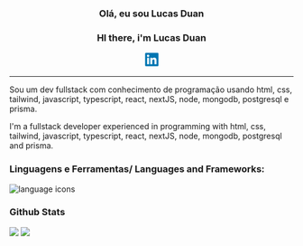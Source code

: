 <!-- Heading -->
<h3 align="center">Olá, eu sou Lucas Duan</h3>
<h3 align="center">HI there, i'm Lucas Duan</h3>

<p align="center">
  <a href="https://www.linkedin.com/in/lucas-duan-aab21a257/"><img alt="LinkedIN" width="25px" src="https://raw.githubusercontent.com/devicons/devicon/1119b9f84c0290e0f0b38982099a2bd027a48bf1/icons/linkedin/linkedin-original.svg" />
</a>
</p>

---
Sou um dev fullstack com conhecimento de programação usando html, css, tailwind, javascript, typescript, react, nextJS, node, mongodb, postgresql e prisma.

I'm a fullstack developer experienced in programming with html, css, tailwind, javascript, typescript, react, nextJS, node, mongodb, postgresql and prisma.

<div>
 
### Linguagens e Ferramentas/ Languages and Frameworks: 
  
<img alt="language icons" src="https://skillicons.dev/icons?i=html,css,tailwind,styledcomponents,js,ts,react,nextjs,nodejs,postgres,prisma,mongodb" />

  
</div>


 <div>
  <h3>Github Stats</h3>
   <img src="https://github-readme-stats.vercel.app/api/top-langs/?username=duanzin&layout=compact&theme=radical"/>
    <img src="https://github-readme-stats.anuraghazra1.vercel.app/api?username=duanzin&show_icons=true&theme=radical"width="420px"/>
 </div>

